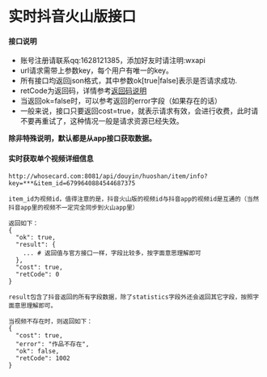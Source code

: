 # 实时抖音火山版接口

#### 接口说明
* 账号注册请联系qq:1628121385，添加好友时请注明:wxapi
* url请求需带上参数key，每个用户有唯一的key。
* 所有接口均返回json格式，其中参数ok[true|false]表示是否请求成功.
* retCode为返回码，详情参考[返回码说明](https://iwoods.coding.net/p/wxapi-doc/d/wxapi-doc/git/blob/master/retcode.md)
* 当返回ok=false时，可以参考返回的error字段（如果存在的话）
* 一般来说，接口只要返回cost=true，就表示请求有效，会进行收费，此时请不要再重试了，这种情况一般是请求资源已经失效。

**除非特殊说明，默认都是从app接口获取数据。**

#### 实时获取单个视频详细信息
```
http://whosecard.com:8081/api/douyin/huoshan/item/info?key=***&item_id=6799640884544687375

item_id为视频id，值得注意的是，抖音火山版的视频id与抖音app的视频id是互通的（当然抖音app里的视频不一定完全同步到火山app里）

返回如下：
{
  "ok": true,
  "result": {
    ... # 返回值与官方接口一样，字段比较多，按字面意思理解即可
  },
  "cost": true,
  "retCode": 0
}

result包含了抖音返回的所有字段数据，除了statistics字段外还会返回其它字段，按照字面意思理解即可。

当视频不存在时，则返回如下：
{
  "cost": true,
  "error": "作品不存在",
  "ok": false,
  "retCode": 1002
}
```
